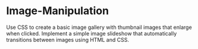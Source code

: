 # Image-Manipulation
Use CSS to create a basic image gallery with thumbnail images that enlarge when clicked. Implement a simple image slideshow that automatically transitions between images using HTML and CSS.

